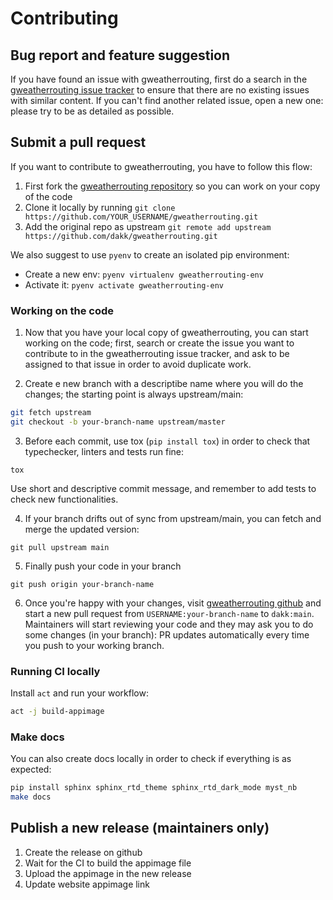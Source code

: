 # Contributing

## Bug report and feature suggestion

If you have found an issue with gweatherrouting, first do a search in the [gweatherrouting issue tracker](https://github.com/dakk/gweatherrouting/issues) to ensure that there are no existing issues with
similar content. If you can't find another related issue, open a new one: please try to be as detailed as possible.


## Submit a pull request

If you want to contribute to gweatherrouting, you have to follow this flow:

1. First fork the [gweatherrouting repository](https://github.com/dakk/gweatherrouting) so you can work on your copy of the code
2. Clone it locally by running ```git clone https://github.com/YOUR_USERNAME/gweatherrouting.git```
3. Add the original repo as upstream ```git remote add upstream https://github.com/dakk/gweatherrouting.git```

We also suggest to use `pyenv` to create an isolated pip environment:

- Create a new env: ```pyenv virtualenv gweatherrouting-env```
- Activate it: ```pyenv activate gweatherrouting-env```


### Working on the code

1. Now that you have your local copy of gweatherrouting, you can start working on the code; first, search or create the issue you want to contribute to in the gweatherrouting issue tracker, and ask
to be assigned to that issue in order to avoid duplicate work.

2. Create e new branch with a descriptibe name where you will do the changes; the starting point is always upstream/main:

```bash
git fetch upstream
git checkout -b your-branch-name upstream/master
```

3. Before each commit, use tox (```pip install tox```) in order to check that typechecker, linters and tests run fine:

```tox```

Use short and descriptive commit message, and remember to add tests to check new functionalities.


4. If your branch drifts out of sync from upstream/main, you can fetch and merge the updated version:

```git pull upstream main```

5. Finally push your code in your branch

```git push origin your-branch-name```

6. Once you're happy with your changes, visit [gweatherrouting github](https://github.com/dakk/gweatherrouting) and start a new pull request from `USERNAME:your-branch-name` to `dakk:main`. Maintainers will start reviewing your code and they may ask you to do some changes (in your branch): PR updates automatically every time you push to your working branch.


### Running CI locally

Install `act` and run your workflow:

```bash
act -j build-appimage
```


### Make docs

You can also create docs locally in order to check if everything is as expected:

```bash
pip install sphinx sphinx_rtd_theme sphinx_rtd_dark_mode myst_nb
make docs
```


## Publish a new release (maintainers only)

1. Create the release on github
2. Wait for the CI to build the appimage file
3. Upload the appimage in the new release
4. Update website appimage link